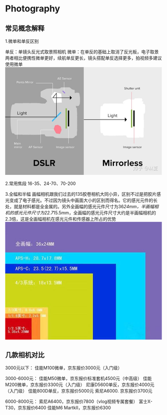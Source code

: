 # Photography

## 常见概念解释

1.微单和单反区别

单反：单镜头反光式取景照相机
微单：在单反的基础上取消了反光板，电子取景
两者相比便携性微单更好，续航单反更长，镜头搭配单反选择更多，拍视频多建议使用微单
![设计图](https://github.com/SleepHeader/Photography/blob/master/picture/camera.jpg)

2.常用焦段
16-35、24-70、70-200

3.全幅和半幅
画幅相机跟我们过去的135胶卷相机大同小异，区别不过是把胶片感光变成了电子感光。不过因为镜头中画面大小的区别而得名。它的感光元件的长处，就是材料都是全金属的。另外全画幅的感光元件尺寸为36*24mm，半画幅相机的感光元件尺寸为22.7*15.5mm，全画幅的感光元件尺寸大约是半画幅相机的2.3倍，这是全画幅相机在感光元件和传感器上所占的优势
![尺寸图](https://github.com/SleepHeader/Photography/blob/master/picture/cmos.jpeg)




## 几款相机对比

3000元以下：
佳能M100微单，京东报价3000元（入门级）

3000-6000元：
佳能M50微单，京东报价标准套机4500元（中高级）
佳能M200微单，京东报价3300元（入门级）
尼康D5600单反，京东报价4000元（入门级）
佳能800D单反，京东报价5000元
索尼A6000. 京东报价3700元

6000-8000元：
索尼A6400，京东报价7800（vlog视频专属套餐）
富士X-T30，京东报价6400
佳能M6 MartkII，京东报价6300

